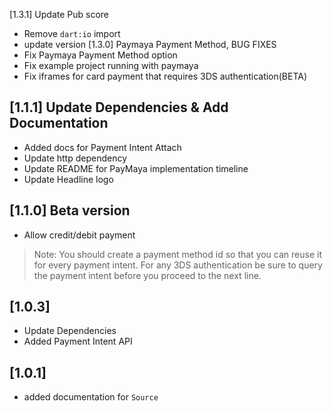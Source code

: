[1.3.1] Update Pub score
- Remove `dart:io` import
- update version
[1.3.0] Paymaya Payment Method, BUG FIXES
- Fix Paymaya Payment Method option
- Fix example project running with paymaya
- Fix iframes for card payment that requires 3DS authentication(BETA)
## [1.1.1] Update Dependencies & Add Documentation
- Added docs for Payment Intent Attach
- Update http dependency
- Update README for PayMaya implementation timeline
- Update Headline logo
## [1.1.0] Beta version
- Allow credit/debit payment
> Note: You should create a payment method id so that you can reuse it for every payment intent.
> For any 3DS authentication be sure to query the payment intent before you proceed to the next line.
## [1.0.3]
- Update Dependencies
- Added Payment Intent API


## [1.0.1]
- added documentation for `Source`
